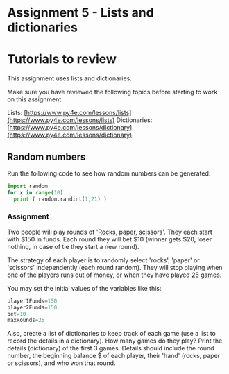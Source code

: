 # Assignment 5 - Lists and dictionaries


# Tutorials to review

This assignment uses lists and dictionaries.

Make sure you have reviewed the following topics before starting to work on this assignment. 

Lists: [https://www.py4e.com/lessons/lists](https://www.py4e.com/lessons/lists)
Dictionaries: [https://www.py4e.com/lessons/dictionary](https://www.py4e.com/lessons/dictionary)

## Random numbers

Run the following code to see how random numbers can be generated:

```python
import random
for x in range(10):
  print ( random.randint(1,21) )
```

### Assignment

Two people will play rounds of ['Rocks, paper, scissors'](https://en.wikipedia.org/wiki/Rock%E2%80%93paper%E2%80%93scissors). They each start with $150 in funds. Each round they will bet $10 (winner gets $20, loser nothing, in case of tie they start a new round). 

The strategy of each player is to randomly select 'rocks', 'paper' or 'scissors' independently (each round random). They will stop playing when one of the players runs out of money, or when they have played 25 games.

You may set the initial values of the variables like this:


```python
player1Funds=150
player2Funds=150
bet=10
maxRounds=25
```

Also, create a list of dictionaries to keep track of each game (use a list to record the details in a dictionary). How many games do they play? Print the details (dictionary) of the first 3 games. Details should include the round number, the beginning balance $ of each player, their 'hand' (rocks, paper or scissors), and who won that round.
